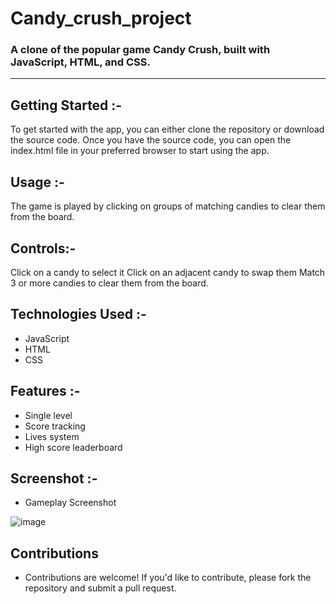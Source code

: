 # Candy_crush_project

### A clone of the popular game Candy Crush, built with JavaScript, HTML, and CSS.
---

## Getting Started :-

To get started with the app, you can either clone the repository or download the source code. Once you have the source code, you can open the index.html file in your preferred browser to start using the app.

## Usage :-
The game is played by clicking on groups of matching candies to clear them from the board.

## Controls:-

Click on a candy to select it
Click on an adjacent candy to swap them
Match 3 or more candies to clear them from the board.

## Technologies Used :-
- JavaScript
- HTML
- CSS

## Features :-
- Single level
- Score tracking
- Lives system
- High score leaderboard

## Screenshot :-
- Gameplay Screenshot

 ![image](https://user-images.githubusercontent.com/126712293/230462673-a1cf5859-72e7-40b7-b27f-fabefd94873c.png)




## Contributions
- Contributions are welcome! If you'd like to contribute, please fork the repository and submit a pull request.
